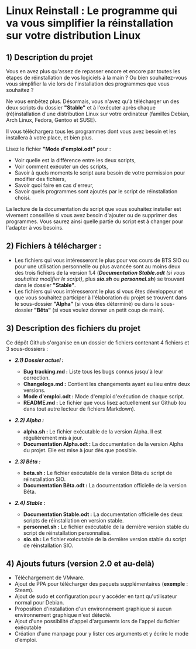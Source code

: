 # Linux Reinstall : Le programme qui va vous simplifier la réinstallation sur votre distribution Linux

## 1) Description du projet

Vous en avez plus qu'assez de repasser encore et encore par toutes les étapes de réinstallation de vos logiciels à la main ? Ou bien souhaitez-vous vous simplifier la vie lors de l'installation des programmes que vous souhaitez ?

Ne vous embêtez plus. Désormais, vous n'avez qu'à télécharger un des deux scripts du dossier **"Stable"** et à l'exécuter après chaque (ré)installation d'une distribution Linux sur votre ordinateur (familles Debian, Arch Linux, Fedora, Gentoo et SUSE).

Il vous téléchargera tous les programmes dont vous avez besoin et les installera à votre place, et bien plus.

Lisez le fichier **"Mode d'emploi.odt"** pour :  
<ul>
    <li> Voir quelle est la différence entre les deux scripts,  </li>
    <li> Voir comment exécuter un des scripts,  </li>
    <li> Savoir à quels moments le script aura besoin de votre permission pour modifier des fichiers,  </li>  
    <li> Savoir quoi faire en cas d'erreur,  </li>
    <li> Savoir quels programmes sont ajoutés par le script de réinstallation choisi.  </li>  
</ul>

La lecture de la documentation du script que vous souhaitez installer est vivement conseillée si vous avez besoin d'ajouter ou de supprimer des programmes. Vous saurez ainsi quelle partie du script est à changer pour l'adapter à vos besoins.

## 2) Fichiers à télécharger :

- Les fichiers qui vous intéresseront le plus pour vos cours de BTS SIO ou pour une utilisation personnelle ou plus avancée sont au moins deux des trois fichiers de la version 1.4 (*__Documentation Stable.odt__* _(si vous souhaitez modifier le script)_, plus *__sio.sh__* ou *__personnel.sh__*) se trouvant dans le dossier **"Stable"**.  
- Les fichiers qui vous intéresseront le plus si vous êtes développeur et que vous souhaitez participer à l'élaboration du projet se trouvent dans le sous-dossier **"Alpha"** (si vous êtes déterminé) ou dans le sous-dossier **"Bêta"** (si vous voulez donner un petit coup de main).  

## 3) Description des fichiers du projet

Ce dépôt Github s'organise en un dossier de fichiers contenant 4 fichiers et 3 sous-dossiers :  

* *__2.1) Dossier actuel :__*
    * **Bug tracking.md :** Liste tous les bugs connus jusqu'à leur correction.    
    * **Changelogs.md :** Contient les changements ayant eu lieu entre deux versions.    
    * **Mode d'emploi.odt :** Mode d'emploi d'exécution de chaque script.  
    * **README.md :** Le fichier que vous lisez actuellement sur Github (ou dans tout autre lecteur de fichiers Markdown).  

* *__2.2) Alpha :__*
    - **alpha.sh :** Le fichier exécutable de la version Alpha. Il est régulièrement mis à jour.  
    - **Documentation Alpha.odt :** La documentation de la version Alpha du projet. Elle est mise à jour dès que possible.  

* *__2.3) Bêta :__*
    - **beta.sh :** Le fichier exécutable de la version Bêta du script de réinstallation SIO.
    - **Documentation Bêta.odt :** La documentation officielle de la version Bêta.

* *__2.4) Stable :__*
    - **Documentation Stable.odt :** La documentation officielle des deux scripts de réinstallation en version stable.
    - **personnel.sh :** Le fichier exécutable de la dernière version stable du script de réinstallation personnalisé.  
    - **sio.sh :** Le fichier exécutable de la dernière version stable du script de réinstallation SIO.


## 4) Ajouts futurs (version 2.0 et au-delà)

- Téléchargement de VMware.  
- Ajout de PPA pour télécharger des paquets supplémentaires (**exemple** : Steam).  
- Ajout de sudo et configuration pour y accéder en tant qu'utilisateur normal pour Debian.  
- Proposition d'installation d'un environnement graphique si aucun environnement graphique n'est détecté.  
- Ajout d'une possibilité d'appel d'arguments lors de l'appel du fichier exécutable
- Création d'une manpage pour y lister ces arguments et y écrire le mode d'emploi.
